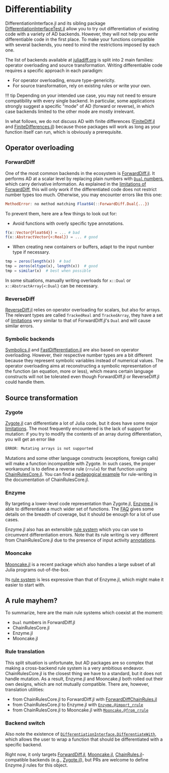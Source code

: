 # Differentiability

DifferentiationInterface.jl and its sibling package [DifferentiationInterfaceTest.jl](https://github.com/JuliaDiff/DifferentiationInterface.jl/tree/main/DifferentiationInterfaceTest) allow you to try out differentiation of existing code with a variety of AD backends.
However, they will not help you _write_ differentiable code in the first place.
To make your functions compatible with several backends, you need to mind the restrictions imposed by each one.

The list of backends available at [juliadiff.org](https://juliadiff.org/) is split into 2 main families: operator overloading and source transformation.
Writing differentiable code requires a specific approach in each paradigm:

- For operator overloading, ensure type-genericity.
- For source transformation, rely on existing rules or write your own.

!!! tip
    Depending on your intended use case, you may not need to ensure compatibility with every single backend.
    In particular, some applications strongly suggest a specific "mode" of AD (forward or reverse), in which case backends limited to the other mode are mostly irrelevant.

In what follows, we do not discuss AD with finite differences ([FiniteDiff.jl](https://github.com/JuliaDiff/FiniteDiff.jl) and [FiniteDifferences.jl](https://github.com/JuliaDiff/FiniteDifferences.jl)) because those packages will work as long as your function itself can run, which is obviously a prerequisite.

## Operator overloading

### ForwardDiff

One of the most common backends in the ecosystem is [ForwardDiff.jl](https://github.com/JuliaDiff/ForwardDiff.jl).
It performs AD at a scalar level by replacing plain numbers with [`Dual` numbers](https://juliadiff.org/ForwardDiff.jl/stable/dev/how_it_works/), which carry derivative information.
As explained in the [limitations of ForwardDiff](https://juliadiff.org/ForwardDiff.jl/stable/user/limitations/), this will only work if the differentiated code does not restrict number types too much.
Otherwise, you may encounter errors like this one:

```julia
MethodError: no method matching Float64(::ForwardDiff.Dual{...})
```

To prevent them, here are a few things to look out for:

- Avoid functions with overly specific type annotations.

```julia
f(x::Vector{Float64}) = ... # bad
f(x::AbstractVector{<:Real}) = ... # good
```

- When creating new containers or buffers, adapt to the input number type if necessary.

```julia
tmp = zeros(length(x))  # bad
tmp = zeros(eltype(x), length(x))  # good
tmp = similar(x)  # best when possible
```

In some situations, manually writing overloads for `x::Dual` or `x::AbstractArray{<:Dual}` can be necessary.

### ReverseDiff

[ReverseDiff.jl](https://github.com/JuliaDiff/ReverseDiff.jl) relies on operator overloading for scalars, but also for arrays.
The relevant types are called `TrackedReal` and `TrackedArray`, they have a set of [limitations](https://juliadiff.org/ReverseDiff.jl/stable/limits/) very similar to that of ForwardDiff.jl's `Dual` and will cause similar errors. 

### Symbolic backends

[Symbolics.jl](https://github.com/JuliaSymbolics/Symbolics.jl) and [FastDifferentiation.jl](https://github.com/brianguenter/FastDifferentiation.jl) are also based on operator overloading.
However, their respective number types are a bit different because they represent symbolic variables instead of numerical values.
The operator overloading aims at reconstructing a symbolic representation of the function (an equation, more or less), which means certain language constructs will not be tolerated even though ForwardDiff.jl or ReverseDiff.jl could handle them.

## Source transformation

### Zygote

[Zygote.jl](https://github.com/FluxML/Zygote.jl) can differentiate a lot of Julia code, but it does have some major [limitations](https://fluxml.ai/Zygote.jl/stable/limitations/).
The most frequently encountered is the lack of support for mutation: if you try to modify the contents of an array during differentiation, you will get an error like

```julia
ERROR: Mutating arrays is not supported
```

Mutations and some other language constructs (exceptions, foreign calls) will make a function incompatible with Zygote.
In such cases, the proper workaround is to define a reverse rule (`rrule`) for that function using [ChainRulesCore.jl](https://github.com/JuliaDiff/ChainRulesCore.jl).
You can find a [pedagogical example](https://juliadiff.org/ChainRulesCore.jl/stable/rule_author/example.html) for rule-writing in the documentation of ChainRulesCore.jl.

### Enzyme

By targeting a lower-level code representation than Zygote.jl, [Enzyme.jl](https://github.com/EnzymeAD/Enzyme.jl) is able to differentiate a much wider set of functions.
The [FAQ](https://enzymead.github.io/Enzyme.jl/stable/faq/) gives some details on the breadth of coverage, but it should be enough for a lot of use cases.

Enzyme.jl also has an extensible [rule system](https://enzymead.github.io/Enzyme.jl/stable/generated/custom_rule/) which you can use to circumvent differentiation errors.
Note that its rule writing is very different from ChainRulesCore.jl due to the presence of input activity [annotations](https://enzymead.github.io/Enzyme.jl/stable/api/#EnzymeCore.Annotation).

### Mooncake

[Mooncake.jl](https://github.com/chalk-lab/Mooncake.jl) is a recent package which also handles a large subset of all Julia programs out-of-the-box.

Its [rule system](https://chalk-lab.github.io/Mooncake.jl/stable/understanding_mooncake/rule_system/) is less expressive than that of Enzyme.jl, which might make it easier to start with.

## A rule mayhem?

To summarize, here are the main rule systems which coexist at the moment:

- `Dual` numbers in ForwardDiff.jl
- ChainRulesCore.jl
- Enzyme.jl
- Mooncake.jl

### Rule translation

This split situation is unfortunate, but AD packages are so complex that making a cross-backend rule system is a very ambitious endeavor.
ChainRulesCore.jl is the closest thing we have to a standard, but it does not handle mutation.
As a result, Enzyme.jl and Mooncake.jl both rolled out their own designs, which are not mutually compatible.
There are, however, translation utilities:

- from ChainRulesCore.jl to ForwardDiff.jl with [ForwardDiffChainRules.jl](https://github.com/ThummeTo/ForwardDiffChainRules.jl)
- from ChainRulesCore.jl to Enzyme.jl with [`Enzyme.@import_rrule`](https://enzymead.github.io/Enzyme.jl/stable/api/#Enzyme.@import_rrule-Tuple)
- from ChainRulesCore.jl to Mooncake.jl with [`Mooncake.@from_rrule`](https://chalk-lab.github.io/Mooncake.jl/stable/utilities/defining_rules/#Using-ChainRules.jl)

### Backend switch

Also note the existence of [`DifferentiationInterface.DifferentiateWith`](@ref), which allows the user to wrap a function that should be differentiated with a specific backend.

Right now, it only targets [ForwardDiff.jl](https://github.com/JuliaDiff/ForwardDiff.jl), [Mooncake.jl](), [ChainRules.jl](https://juliadiff.org/ChainRulesCore.jl/stable/)-compatible backends (e.g., [Zygote.jl](https://github.com/FluxML/Zygote.jl)), but PRs are welcome to define Enzyme.jl rules for this object.